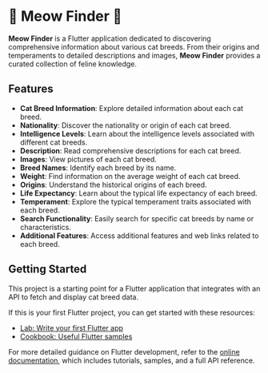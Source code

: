# 🐾 Meow Finder 🐾

**Meow Finder** is a Flutter application dedicated to discovering comprehensive information about various cat breeds. From their origins and temperaments to detailed descriptions and images, **Meow Finder** provides a curated collection of feline knowledge.

## Features

- **Cat Breed Information**: Explore detailed information about each cat breed.
- **Nationality**: Discover the nationality or origin of each cat breed.
- **Intelligence Levels**: Learn about the intelligence levels associated with different cat breeds.
- **Description**: Read comprehensive descriptions for each cat breed.
- **Images**: View pictures of each cat breed.
- **Breed Names**: Identify each breed by its name.
- **Weight**: Find information on the average weight of each cat breed.
- **Origins**: Understand the historical origins of each breed.
- **Life Expectancy**: Learn about the typical life expectancy of each breed.
- **Temperament**: Explore the typical temperament traits associated with each breed.
- **Search Functionality**: Easily search for specific cat breeds by name or characteristics.
- **Additional Features**: Access additional features and web links related to each breed.

## Getting Started

This project is a starting point for a Flutter application that integrates with an API to fetch and display cat breed data.

If this is your first Flutter project, you can get started with these resources:
- [Lab: Write your first Flutter app](https://docs.flutter.dev/get-started/codelab)
- [Cookbook: Useful Flutter samples](https://docs.flutter.dev/cookbook)

For more detailed guidance on Flutter development, refer to the [online documentation](https://docs.flutter.dev/), which includes tutorials, samples, and a full API reference.
